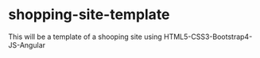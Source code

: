 # shopping-site-template
This will be a template of a shooping site using  HTML5-CSS3-Bootstrap4-JS-Angular
